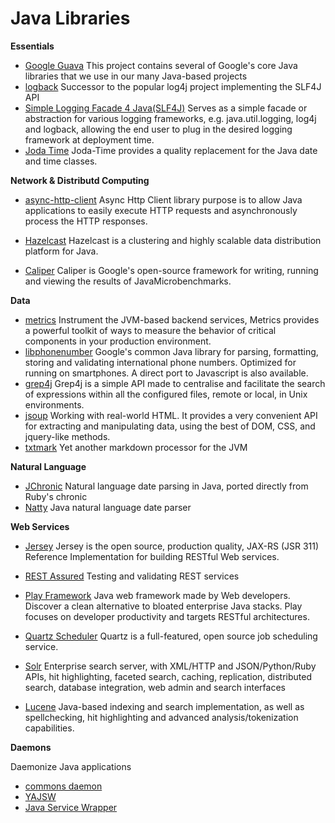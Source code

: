 # Java Libraries #

**Essentials**

- [Google Guava](http://code.google.com/p/guava-libraries/) This project contains several of Google's core Java libraries that we use in our many Java-based projects
- [logback](http://logback.qos.ch/) Successor to the popular log4j project implementing the SLF4J API
- [Simple Logging Facade 4 Java(SLF4J)](http://www.slf4j.org/) Serves as a simple facade or abstraction for various logging frameworks, e.g. java.util.logging, log4j and logback, allowing the end user to plug in the desired logging framework at deployment time.
- [Joda Time](http://joda-time.sourceforge.net/) Joda-Time provides a quality replacement for the Java date and time classes.

**Network & Distributd Computing**

- [async-http-client](http://github.com/AsyncHttpClient/async-http-client) Async Http Client library purpose is to allow Java applications to easily execute HTTP requests and asynchronously process the HTTP responses.
- [Hazelcast](http://www.hazelcast.com/) Hazelcast is a clustering and highly scalable data distribution platform for Java.

- [Caliper](http://code.google.com/p/caliper/) Caliper is Google's open-source framework for writing, running and viewing the results of JavaMicrobenchmarks.

**Data**

- [metrics](http://metrics.codahale.com/) Instrument the JVM-based backend services, Metrics provides a powerful toolkit of ways to measure the behavior of critical components in your production environment.
- [libphonenumber](http://code.google.com/p/libphonenumber/) Google's common Java library for parsing, formatting, storing and validating international phone numbers. Optimized for running on smartphones. A direct port to Javascript is also available.
- [grep4j](http://code.google.com/p/grep4j/) Grep4j is a simple API made to centralise and facilitate the search of expressions within all the configured files, remote or local, in Unix environments.
- [jsoup](http://jsoup.org/) Working with real-world HTML. It provides a very convenient API for extracting and manipulating data, using the best of DOM, CSS, and jquery-like methods.
- [txtmark](https://github.com/rjeschke/txtmark) Yet another markdown processor for the JVM

**Natural Language**

- [JChronic](https://github.com/samtingleff/jchronic) Natural language date parsing in Java, ported directly from Ruby's chronic
- [Natty](https://github.com/joestelmach/natty) Java natural language date parser

**Web Services**

- [Jersey](http://jersey.java.net/) Jersey is the open source, production quality, JAX-RS (JSR 311) Reference Implementation for building RESTful Web services.
- [REST Assured](https://code.google.com/p/rest-assured/) Testing and validating REST services

- [Play Framework](http://www.playframework.org/) Java web framework made by Web developers. Discover a clean alternative to bloated enterprise Java stacks. Play focuses on developer productivity and targets RESTful architectures.

- [Quartz Scheduler](http://www.quartz-scheduler.org/) Quartz is a full-featured, open source job scheduling service.
- [Solr](http://lucene.apache.org/) Enterprise search server, with XML/HTTP and JSON/Python/Ruby APIs, hit highlighting, faceted search, caching, replication, distributed search, database integration, web admin and search interfaces
- [Lucene](http://lucene.apache.org/) Java-based indexing and search implementation, as well as spellchecking, hit highlighting and advanced analysis/tokenization capabilities.

**Daemons**

Daemonize Java applications

- [commons daemon](http://commons.apache.org/daemon/)
- [YAJSW](http://yajsw.sourceforge.net/)
- [Java Service Wrapper](http://wrapper.tanukisoftware.com/doc/german/download.jsp)
